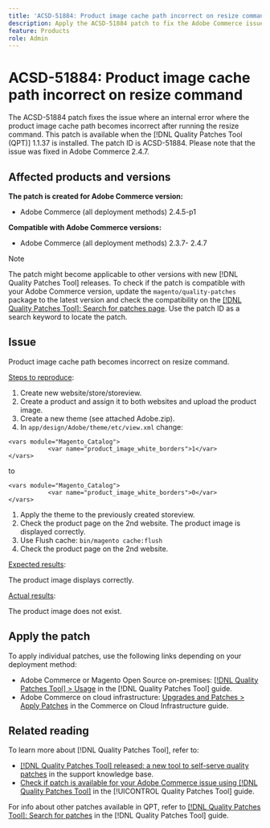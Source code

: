 ```yaml
---
title: 'ACSD-51884: Product image cache path incorrect on resize command'
description: Apply the ACSD-51884 patch to fix the Adobe Commerce issue where the product image cache path becomes incorrect after running the resize command.
feature: Products
role: Admin
---
```

# ACSD-51884: Product image cache path incorrect on resize command

The ACSD-51884 patch fixes the issue where an internal error where the product image cache path becomes incorrect after running the resize command. This patch is available when the [!DNL Quality Patches Tool (QPT)] 1.1.37 is installed. The patch ID is ACSD-51884. Please note that the issue was fixed in Adobe Commerce 2.4.7.

## Affected products and versions

**The patch is created for Adobe Commerce version:**

* Adobe Commerce (all deployment methods) 2.4.5-p1

**Compatible with Adobe Commerce versions:**

* Adobe Commerce (all deployment methods) 2.3.7- 2.4.7

>[!NOTE]
>
>The patch might become applicable to other versions with new [!DNL Quality Patches Tool] releases. To check if the patch is compatible with your Adobe Commerce version, update the `magento/quality-patches` package to the latest version and check the compatibility on the [[!DNL Quality Patches Tool]: Search for patches page](https://experienceleague.adobe.com/tools/commerce-quality-patches/index.html). Use the patch ID as a search keyword to locate the patch.

## Issue

Product image cache path becomes incorrect on resize command.

<u>Steps to reproduce</u>:

1. Create new website/store/storeview.
1. Create a product and assign it to both websites and upload the product image.
1. Create a new theme (see attached Adobe.zip).
1. In `app/design/Adobe/theme/etc/view.xml` change:

```
<vars module="Magento_Catalog">
           <var name="product_image_white_borders">1</var>
</vars>
```

to

```
<vars module="Magento_Catalog">
           <var name="product_image_white_borders">0</var>
</vars>
```

1. Apply the theme to the previously created storeview.
1. Check the product page on the 2nd website. The product image is displayed correctly.
1. Use Flush cache:
`bin/magento cache:flush`
1. Check the product page on the 2nd website.

<u>Expected results</u>:

The product image displays correctly.

<u>Actual results</u>:

The product image does not exist.

## Apply the patch

To apply individual patches, use the following links depending on your deployment method:

* Adobe Commerce or Magento Open Source on-premises: [[!DNL Quality Patches Tool] > Usage](/help/tools/quality-patches-tool/usage.md) in the [!DNL Quality Patches Tool] guide.
* Adobe Commerce on cloud infrastructure: [Upgrades and Patches > Apply Patches](https://experienceleague.adobe.com/docs/commerce-cloud-service/user-guide/develop/upgrade/apply-patches.html) in the Commerce on Cloud Infrastructure guide.

## Related reading

To learn more about [!DNL Quality Patches Tool], refer to:

* [[!DNL Quality Patches Tool] released: a new tool to self-serve quality patches](https://experienceleague.adobe.com/en/docs/commerce-knowledge-base/kb/announcements/commerce-announcements/magento-quality-patches-released-new-tool-to-self-serve-quality-patches) in the support knowledge base.
* [Check if patch is available for your Adobe Commerce issue using [!DNL Quality Patches Tool]](/help/tools/quality-patches-tool/patches-available-in-qpt/check-patch-for-magento-issue-with-magento-quality-patches.md) in the [!UICONTROL Quality Patches Tool] guide.


For info about other patches available in QPT, refer to [[!DNL Quality Patches Tool]: Search for patches](https://experienceleague.adobe.com/tools/commerce-quality-patches/index.html) in the [!DNL Quality Patches Tool] guide.
